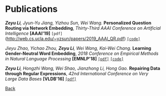 # Publications

_**Zeyu Li**, Jyun-Yu Jiang, Yizhou Sun, Wei Wang._
**Personalized Question Routing via Network Embedding**,
_Thirty-Third AAAI Conference on Artificial Intelligence_ **[AAAI'19]**
`[pdf]`(http://web.cs.ucla.edu/~yzsun/papers/2019_AAAI_QR.pdf)
[`[code]`](https://github.com/zyli93/NeRank)

_Jieyu Zhao, Yichao Zhou, **Zeyu Li**, Wei Wang, Kai-Wei Chang._
**Learning Gender-Neutral Word Embedding**,
_2018 Conference on Empirical Methods in Natural Language Processing_ **[EMNLP'18]**
[`[pdf]`](https://arxiv.org/pdf/1809.01496.pdf)
[`[code]`](https://github.com/uclanlp/gn_glove)

_**Zeyu Li**, Hongzhi Wang, Wei Shao, Jianzhong Li, Hong Gao._
**Repairing Data through Regular Expressions**,
_42nd International Conference on Very Large Data Bases_ **[VLDB'16]**
[`[pdf]`](http://www.vldb.org/pvldb/vol9/p432-li.pdf)

[Back](../index.html)